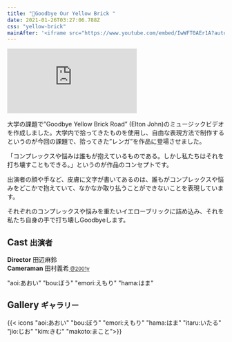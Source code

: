 ```yaml
---
title: "🧱Goodbye Our Yellow Brick "
date: 2021-01-26T03:27:06.788Z
css: "yellow-brick"
mainAfter: '<iframe src="https://www.youtube.com/embed/IwWFT0AEr1A?autoplay=1&loop=1&controls=0&disablekb=1?&mute=1&playsinline=1" frameborder="0" allow="accelerometer; autoplay; clipboard-write; encrypted-media; gyroscope; picture-in-picture" allowfullscreen id=bg></iframe>'
---
```

<div class=youtube>
<iframe src="https://www.youtube.com/embed/IwWFT0AEr1A" frameborder="0" allow="accelerometer; autoplay; clipboard-write; encrypted-media; gyroscope; picture-in-picture" allowfullscreen></iframe>
</div>

大学の課題で”Goodbye Yellow Brick Road” (Elton John)のミュージックビデオを作成しました。大学内で拾ってきたものを使用し、自由な表現方法で制作するというのが今回の課題で、拾ってきた”レンガ”を作品に登場させました。

「コンプレックスや悩みは誰もが抱えているものである。しかし私たちはそれを打ち壊すこともできる。」というのが作品のコンセプトです。

出演者の顔や手など、皮膚に文字が書いてあるのは、誰もがコンプレックスや悩みをどこかで抱えていて、なかなか取り払うことができないことを表現しています。

それぞれのコンプレックスや悩みを重たいイエローブリックに詰め込み、それを私たち自身の手で打ち壊しGoodbyeします。

## Cast <small>出演者</small>
<b>Director</b> 田辺麻鈴<br>
<b>Cameraman</b> 田村義希<small><a href="http://2001y.me" target=_blank rel="noopener noreferrer"> @2001y</a></small>

"aoi:あおい" "bou:ぼう" "emori:えもり" "hama:はま"

## Gallery <small>ギャラリー</small>

{{< icons "aoi:あおい" "bou:ぼう" "emori:えもり" "hama:はま" "itaru:いたる" "jio:じお"  "kim:きむ" "makoto:まこと">}}